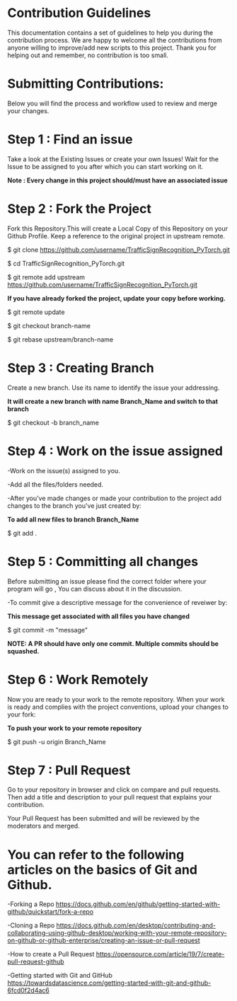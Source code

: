 # Contribution Guidelines

This documentation contains a set of guidelines to help you during the contribution process.
We are happy to welcome all the contributions from anyone willing to improve/add new scripts to this project.
Thank you for helping out and remember, no contribution is too small.

# Submitting Contributions:
Below you will find the process and workflow used to review and merge your changes.

# Step 1 : Find an issue
Take a look at the Existing Issues or create your own Issues!
Wait for the Issue to be assigned to you after which you can start working on it.

**Note : Every change in this project should/must have an associated issue**

# Step 2 : Fork the Project
Fork this Repository.This will create a Local Copy of this Repository on your Github Profile. Keep a reference to the original project in upstream remote.

$ git clone https://github.com/username/TrafficSignRecognition_PyTorch.git

$ cd TrafficSignRecognition_PyTorch.git

$ git remote add upstream https://github.com/username/TrafficSignRecognition_PyTorch.git

**If you have already forked the project, update your copy before working.**

$ git remote update

$ git checkout branch-name
    
$ git rebase upstream/branch-name
    
# Step 3 : Creating Branch
Create a new branch. Use its name to identify the issue your addressing.
    
**It will create a new branch with name **Branch_Name** and switch to that branch**
    
$ git checkout -b branch_name

# Step 4 : Work on the issue assigned
    
-Work on the issue(s) assigned to you.
    
-Add all the files/folders needed.
    
-After you've made changes or made your contribution to the project add changes to the branch you've just created by:
    
**To add all new files to branch Branch_Name**
    
$ git add .

# Step 5 : Committing all changes
    
Before submitting an issue please find the correct folder where your program will go , You can discuss about it in the discussion.
    
-To commit give a descriptive message for the convenience of reveiwer by:
    
**This message get associated with all files you have changed**
    
$ git commit -m "message"
    
**NOTE: A PR should have only one commit. Multiple commits should be squashed.**

# Step 6 : Work Remotely
Now you are ready to your work to the remote repository.
When your work is ready and complies with the project conventions, upload your changes to your fork:
    
**To push your work to your remote repository**
    
$ git push -u origin Branch_Name

# Step 7 : Pull Request
Go to your repository in browser and click on compare and pull requests. Then add a title and description to your pull request that explains your contribution.

Your Pull Request has been submitted and will be reviewed by the moderators and merged.

# You can refer to the following articles on the basics of Git and Github.

-Forking a Repo https://docs.github.com/en/github/getting-started-with-github/quickstart/fork-a-repo

-Cloning a Repo https://docs.github.com/en/desktop/contributing-and-collaborating-using-github-desktop/working-with-your-remote-repository-on-github-or-github-enterprise/creating-an-issue-or-pull-request

-How to create a Pull Request https://opensource.com/article/19/7/create-pull-request-github

-Getting started with Git and GitHub https://towardsdatascience.com/getting-started-with-git-and-github-6fcd0f2d4ac6
